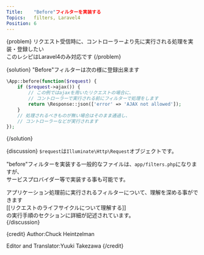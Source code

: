 ```yaml
---
Title:    "Before"フィルターを実装する
Topics:   filters, Laravel4
Position: 6
---
```


{problem}
リクエスト受信時に、コントローラーより先に実行される処理を実装・登録したい  
このレシピはLaravel4のみ対応です
{/problem}

{solution}
"Before"フィルターは次の様に登録出来ます

```php
\App::before(function($request) {
    if ($request->ajax()) {
        // この例ではajaxを用いたリクエストの場合に、
        // コントローラーで実行される前にフィルターで処理をします
        return \Response::json(['error' => 'AJAX not allowed']);
    }
    // 処理されるべきものが無い場合はそのまま通過し、
    // コントローラーなどが実行されます
});
```
{/solution}

{discussion}
`$request`は`Illuminate\Http\Request`オブジェクトです。

"before"フィルターを実装する一般的なファイルは、`app/filters.php`になりますが、  
サービスプロバイダー等で実装する事も可能です。

アプリケーション処理前に実行されるフィルターについて、理解を深める事ができます  
[[リクエストのライフサイクルについて理解する]]  
の実行手順のセクションに詳細が記述されています。  
{/discussion}

{credit}
Author:Chuck Heintzelman

Editor and Translator:Yuuki Takezawa
{/credit}
